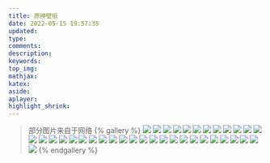 ```yaml
---
title: 原神壁纸
date: 2022-05-15 19:57:35
updated:
type:
comments:
description:
keywords:
top_img:
mathjax:
katex:
aside:
aplayer:
highlight_shrink:
---
```


> 部分图片来自于网络
{% gallery %}
![](https://cxl2020mc-1304820025.file.myqcloud.com/file/ys/1.0KV%E5%85%B6%E4%B8%802560x1440.jpg)
![](https://cxl2020mc-1304820025.file.myqcloud.com/file/ys/1.0%E8%8A%B1%E6%B5%B7%E5%8F%8C%E6%98%9F_1080x1920.jpg)
![](https://cxl2020mc-1304820025.file.myqcloud.com/file/ys/1.0KV%E5%85%B6%E4%BA%8C2560x1440.jpg)
![](https://cxl2020mc-1304820025.file.myqcloud.com/file/ys/1.4%E9%A3%8E%E8%8A%B1%E8%8A%82_2560x1440.jpg)
![](https://cxl2020mc-1304820025.file.myqcloud.com/file/ys/1080-2160.jpg)
![](https://cxl2020mc-1304820025.file.myqcloud.com/file/ys/1125-2436-2.jpg)
![](https://cxl2020mc-1304820025.file.myqcloud.com/file/ys/2560-1440.jpg)
![](https://cxl2020mc-1304820025.file.myqcloud.com/file/ys/PS5%E5%86%B3%E6%88%98%E7%BE%A4%E7%8E%89%E9%98%81KV_2560x1440.jpg)
![](https://cxl2020mc-1304820025.file.myqcloud.com/file/ys/%E4%B8%8D%E5%8A%A8%E9%B8%A3%E7%A5%9E%EF%BC%8C%E6%B3%A1%E5%BD%B1%E6%96%AD%E7%81%AD-1125x2436.jpg)
![](https://cxl2020mc-1304820025.file.myqcloud.com/file/ys/%E4%B8%8D%E5%8A%A8%E9%B8%A3%E7%A5%9E%EF%BC%8C%E6%B3%A1%E5%BD%B1%E6%96%AD%E7%81%AD-2560x1440.jpg)
![](https://cxl2020mc-1304820025.file.myqcloud.com/file/ys/%E5%85%AC%E5%AD%90%E6%89%98%E9%A9%AC1125-2436.jpg)
![](https://cxl2020mc-1304820025.file.myqcloud.com/file/ys/%E5%85%AC%E5%AD%90%E6%89%98%E9%A9%AC2560-1440.jpg)
![](https://cxl2020mc-1304820025.file.myqcloud.com/file/ys/%E5%85%AC%E5%AD%90%E8%BE%9B%E7%84%B1-2560-1440.jpg)
![](https://cxl2020mc-1304820025.file.myqcloud.com/file/ys/%E5%85%AC%E5%AD%90%E8%BE%9B%E7%84%B11125-2436.png)
![](https://cxl2020mc-1304820025.file.myqcloud.com/file/ys/%E5%8E%9F%E7%A5%9E1%E5%91%A8%E5%B9%B4-1080-2160-2.jpg)
![](https://cxl2020mc-1304820025.file.myqcloud.com/file/ys/%E5%8E%9F%E7%A5%9E1%E5%91%A8%E5%B9%B41080-2160.jpg)
![](https://cxl2020mc-1304820025.file.myqcloud.com/file/ys/%E5%8E%9F%E7%A5%9E1%E5%91%A8%E5%B9%B42048x1536.png)
![](https://cxl2020mc-1304820025.file.myqcloud.com/file/ys/%E5%92%8C%E7%85%A6%E5%B8%8C%E6%9C%9B%E4%B9%8B%E9%A3%8E1920x1080.jpg)
![](https://cxl2020mc-1304820025.file.myqcloud.com/file/ys/%E5%92%8C%E7%85%A6%E5%B8%8C%E6%9C%9B%E4%B9%8B%E9%A3%8E2560x1440.jpg)
![](https://cxl2020mc-1304820025.file.myqcloud.com/file/ys/%E6%B5%B7%E7%81%AF%E8%8A%822560x1440.png)
![](https://cxl2020mc-1304820025.file.myqcloud.com/file/ys/%E7%8E%89%E6%89%89%E7%BB%95%E5%B0%98%E6%AD%8C-1125x2436.png)
![](https://cxl2020mc-1304820025.file.myqcloud.com/file/ys/%E7%8E%89%E6%89%89%E7%BB%95%E5%B0%98%E6%AD%8C-2560x1440.jpg)
![](https://cxl2020mc-1304820025.file.myqcloud.com/file/ys/%E7%9B%9B%E5%A4%8F%EF%BC%81%E6%B5%B7%E5%B2%9B%EF%BC%9F%E5%A4%A7%E5%86%92%E9%99%A9%EF%BC%81-1125x2436%282%29.jpg)
![](https://cxl2020mc-1304820025.file.myqcloud.com/file/ys/%E7%9B%9B%E5%A4%8F%EF%BC%81%E6%B5%B7%E5%B2%9B%EF%BC%9F%E5%A4%A7%E5%86%92%E9%99%A9%EF%BC%81-1125x2436.jpg)
![](https://cxl2020mc-1304820025.file.myqcloud.com/file/ys/%E7%9B%9B%E5%A4%8F%EF%BC%81%E6%B5%B7%E5%B2%9B%EF%BC%9F%E5%A4%A7%E5%86%92%E9%99%A9%EF%BC%81-2560x1440.jpg)
![](https://cxl2020mc-1304820025.file.myqcloud.com/file/ys/%E7%BE%A4%E7%8E%89%E9%98%81-2560x1440.png)
![](https://cxl2020mc-1304820025.file.myqcloud.com/file/ys/%E9%9B%B7%E7%94%B5%E5%B0%86%E5%86%9B%E5%BF%83%E6%B5%B72560-1440.jpg)
![](https://cxl2020mc-1304820025.file.myqcloud.com/file/ys/202205241909560.jpg)
![](https://cxl2020mc-1304820025.file.myqcloud.com/file/ys/202205241909917.jpg)
![](https://cxl2020mc-1304820025.file.myqcloud.com/file/ys/202205241909917.jpg)
![](https://cxl2020mc-1304820025.file.myqcloud.com/file/ys/202205241910417.png)
![](https://cxl2020mc-1304820025.file.myqcloud.com/file/ys/202205241910773.jpg)
![](https://cxl2020mc-1304820025.file.myqcloud.com/file/ys/202205241910863.jpg)
![](https://cxl2020mc-1304820025.file.myqcloud.com/file/ys/202205241911431.jpg)
![](https://cxl2020mc-1304820025.file.myqcloud.com/file/ys/202205241911527.png)
![](https://cxl2020mc-1304820025.file.myqcloud.com/file/ys/202205241911527.png)
{% endgallery %}

